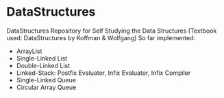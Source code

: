 # DataStructures

DataStructures Repository for Self Studying the Data Structures
(Textbook used: DataStructures by Koffman & Wolfgang)
So far implemented:
  - ArrayList
  - Single-Linked List
  - Double-Linked List
  - Linked-Stack: Postfix Evaluator, Infix Evaluator, Infix Compiler
  - Single-Linked Queue
  - Circular Array Queue